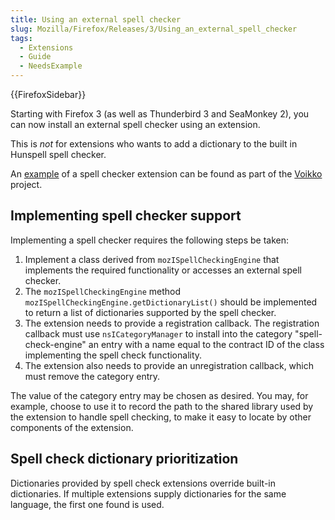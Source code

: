 ```yaml
---
title: Using an external spell checker
slug: Mozilla/Firefox/Releases/3/Using_an_external_spell_checker
tags:
  - Extensions
  - Guide
  - NeedsExample
---
```

{{FirefoxSidebar}}

Starting with Firefox 3 (as well as Thunderbird 3 and SeaMonkey 2), you can now install an external spell checker using an extension.

This is _not_ for extensions who wants to add a dictionary to the built in Hunspell spell checker.

An [example](https://sourceforge.net/projects/voikko/) of a spell checker extension can be found as part of the [Voikko](https://voikko.puimula.org/) project.

## Implementing spell checker support

Implementing a spell checker requires the following steps be taken:

1. Implement a class derived from `mozISpellCheckingEngine` that implements the required functionality or accesses an external spell checker.
2. The `mozISpellCheckingEngine` method `mozISpellCheckingEngine.getDictionaryList()` should be implemented to return a list of dictionaries supported by the spell checker.
3. The extension needs to provide a registration callback. The registration callback must use `nsICategoryManager` to install into the category "spell-check-engine" an entry with a name equal to the contract ID of the class implementing the spell check functionality.
4. The extension also needs to provide an unregistration callback, which must remove the category entry.

The value of the category entry may be chosen as desired. You may, for example, choose to use it to record the path to the shared library used by the extension to handle spell checking, to make it easy to locate by other components of the extension.

## Spell check dictionary prioritization

Dictionaries provided by spell check extensions override built-in dictionaries. If multiple extensions supply dictionaries for the same language, the first one found is used.
